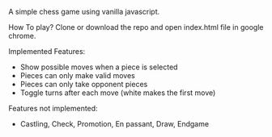 A simple chess game using vanilla javascript.

How To play?
Clone or download the repo and open index.html file in google chrome.

Implemented Features:
* Show possible moves when a piece is selected
* Pieces can only make valid moves
* Pieces can only take opponent pieces
* Toggle turns after each move (white makes the first move)

Features not implemented:
* Castling, Check, Promotion, En passant, Draw, Endgame
